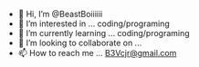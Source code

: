 - 👋 Hi, I’m @BeastBoiiiiii
- 👀 I’m interested in ... coding/programing 
- 🌱 I’m currently learning ... coding/programing 
- 💞️ I’m looking to collaborate on ...
- 📫 How to reach me ... B3Vcjr@gmail.com 

<!---
BeastBoiiiiii/BeastBoiiiiii is a ✨ special ✨ repository because its `README.md` (this file) appears on your GitHub profile.
You can click the Preview link to take a look at your changes.
--->
